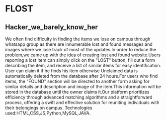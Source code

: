 # FLOST
## Hacker_we_barely_know_her

  We often find difficulty in finding the items we lose on campus through whatsapp group as there are innumerable lost and found messages and images where we lose track of most of the updates.In order to reduce the problem,we came up with the idea of creating lost and found website.Users reporting a lost item can simply click on the "LOST" button, fill out a form describing the item, and receive a  list of similar items for easy identification. User can claim it if he finds his item otherwise Unclaimed data is automatically deleted from the database after 24 hours.For users who find items, the "FOUND" section will be directed to another form asking for similar details and description and image of the item.This information will be stored in the database until the owner claims it.Our platform prioritizes efficiency through advanced matching algorithms and a straightforward process, offering a swift and effective solution for reuniting individuals with their belongings on campus.                                                                          Technologies used:HTML,CSS,JS,Python,MySQL,JAVA.
